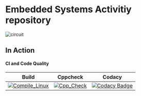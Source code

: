 # Embedded Systems Activitiy repository


![circuit](https://user-images.githubusercontent.com/36735523/116650565-0a24a500-a99f-11eb-9517-0a66dc325fff.png)

## In Action
#### CI and Code Quality

|Build|Cppcheck|Codacy|
|:--:|:--:|:--:|
|[![Compile_Linux](https://github.com/jagadeesharadhyula7608/Embedded_C_Activity_Stepin256282/actions/workflows/compile.yml/badge.svg)](https://github.com/jagadeesharadhyula7608/Embedded_C_Activity_Stepin256282/actions/workflows/compile.yml)|[![Cpp_Check](https://github.com/jagadeesharadhyula7608/Embedded_C_Activity_Stepin256282/actions/workflows/cpp_check.yml/badge.svg)](https://github.com/jagadeesharadhyula7608/Embedded_C_Activity_Stepin256282/actions/workflows/cpp_check.yml)|[![Codacy Badge](https://app.codacy.com/project/badge/Grade/97042d1ff7e24eb6835c2a9016f69eb1)](https://www.codacy.com/gh/jagadeesharadhyula7608/Embedded_C_Activity_Stepin256282/dashboard?utm_source=github.com&amp;utm_medium=referral&amp;utm_content=jagadeesharadhyula7608/Embedded_C_Activity_Stepin256282&amp;utm_campaign=Badge_Grade)|
